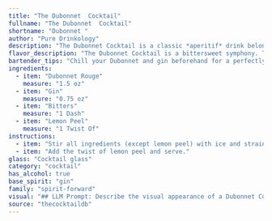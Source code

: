 ```yaml
---
title: "The Dubonnet  Cocktail"
fullname: "The Dubonnet  Cocktail"
shortname: "Dubonnet "
author: "Pure Drinkology"
description: "The Dubonnet Cocktail is a classic *aperitif* drink belonging to the *Gin and Tonic* family.  It originated in the 1930s, with its roots in the French aperitif tradition of mixing wine with fortified wines. The gin adds a botanical complexity, while the bitters and lemon peel provide a refreshing twist. "
flavor_description: "The Dubonnet Cocktail is a bittersweet symphony. The Dubonnet Rouge's bold, herbal sweetness, with notes of red wine and quinine, is balanced by the juniper-forward dryness of gin. A whisper of bitters adds complexity, while a squeeze of lemon peel brightens the palate with citrusy zest. It's a classic, sophisticated drink with a surprising depth of flavor. "
bartender_tips: "Chill your Dubonnet and gin beforehand for a perfectly crisp cocktail. Use a good quality gin, like a London Dry, for a balanced flavor.  A dash of Angostura bitters adds complexity, but don't overdo it.  Express the lemon peel over the drink for a bright citrus aroma, then discard the peel.  Garnish with a lemon twist for a classic touch. "
ingredients:
  - item: "Dubonnet Rouge"
    measure: "1.5 oz"
  - item: "Gin"
    measure: "0.75 oz"
  - item: "Bitters"
    measure: "1 Dash"
  - item: "Lemon Peel"
    measure: "1 Twist Of"
instructions:
  - item: "Stir all ingredients (except lemon peel) with ice and strain into a cocktail glass."
  - item: "Add the twist of lemon peel and serve."
glass: "Cocktail glass"
category: "cocktail"
has_alcohol: true
base_spirit: "gin"
family: "spirit-forward"
visual: "## LLM Prompt: Describe the visual appearance of a Dubonnet Cocktail.**Imagine a classic cocktail glass filled with a vibrant, reddish-brown liquid. The drink has a slightly cloudy appearance, hinting at its bittersweet complexity.  A thin, elegant sliver of lemon peel rests on the surface, adding a touch of citrusy freshness to the otherwise dark hues. The ice cubes within the glass are just visible, adding a subtle sparkle to the overall presentation.  The aroma is intoxicating, with hints of  winey sweetness, bitter herbs, and a subtle citrus note. Describe the visual experience of this cocktail.** "
source: "thecocktaildb"
---
```


